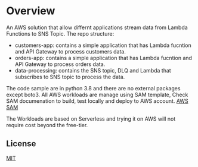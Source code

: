 # Overview

An AWS solution that allow differnt applications stream data from Lambda Functions to SNS Topic.
The repo structure:
- customers-app: contains a simple application that has Lambda fucntion and API Gateway to process customers data.
- orders-app: contains a simple application that has Lambda fucntion and API Gateway to process orders data.
- data-processing: contains the SNS topic, DLQ and Lambda that subscribes to SNS topic to process the data.

The code sample are in python 3.8 and there are no external packages except boto3.
All AWS workloads are manage using SAM template, Check SAM documenation to build, test locally and deploy to AWS account. [AWS SAM](https://docs.aws.amazon.com/serverless-application-model/latest/developerguide/serverless-getting-started.html)

The Workloads are based on Serverless and trying it on AWS will not require cost beyond the free-tier.

## License

[MIT](https://choosealicense.com/licenses/mit/)
